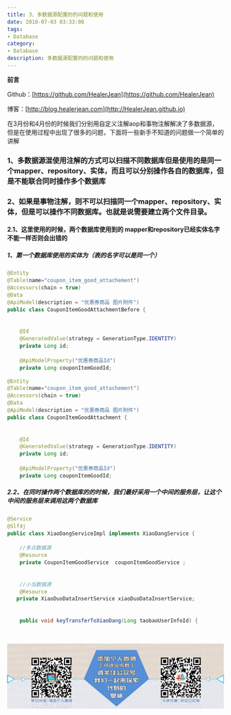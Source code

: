 ```yaml
---
title: 3、多数据源配置的的问题和使用
date: 2018-07-03 03:33:00
tags: 
- Database
category: 
- Database
description: 多数据源配置的的问题和使用
---
```

**前言**     

 Github：[https://github.com/HealerJean](https://github.com/HealerJean)         

 博客：[http://blog.healerjean.com](http://HealerJean.github.io)       



在3月份和4月份的时候我们分别用自定义注解aop和事物注解解决了多数据源，但是在使用过程中出现了很多的问题，下面将一些新手不知道的问题做一个简单的讲解

### 1、多数据源混使用注解的方式可以扫描不同数据库但是使用的是同一个mapper、repository、实体，而且可以分别操作各自的数据库，但是不能联合同时操作多个数据库


### 2、如果是事物注解，则不可以扫描同一个mapper、repository、实体，但是可以操作不同数据库。也就是说需要建立两个文件目录。

#### 2.1、这里使用的时候，两个数据库使用到的 mapper和repository已经实体名字不能一样否则会出错的

##### 1、第一个数据库使用的实体为（表的名字可以是同一个）


```java
@Entity
@Table(name="coupon_item_good_attachement")
@Accessors(chain = true)
@Data
@ApiModel(description = "优惠券商品 图片附件")
public class CouponItemGoodAttachmentBefore {


    @Id
    @GeneratedValue(strategy = GenerationType.IDENTITY)
    private Long id;

    @ApiModelProperty("优惠券商品Id")
    private Long couponItemGoodId;

```



```java
@Entity
@Table(name="coupon_item_good_attachement")
@Accessors(chain = true)
@Data
@ApiModel(description = "优惠券商品 图片附件")
public class CouponItemGoodAttachment {


    @Id
    @GeneratedValue(strategy = GenerationType.IDENTITY)
    private Long id;

    @ApiModelProperty("优惠券商品Id")
    private Long couponItemGoodId;

```

##### 2.2、在同时操作两个数据库的的时候，我们最好采用一个中间的服务层，让这个中间的服务层来调用这两个数据库


```java
@Service
@Slf4j
public class XiaoDangServiceImpl implements XiaoDangService {

    //多点数据源
    @Resource
    private CouponItemGoodService  couponItemGoodService ;


    //小当数据源
    @Resource
   private XiaoDuoDataInsertService xiaoDuoDataInsertService;


    public void keyTransferToXiaoDang(Long taobaoUserInfoId) {
```



​    

![ContactAuthor](https://raw.githubusercontent.com/HealerJean/HealerJean.github.io/master/assets/img/artical_bottom.jpg)




<!-- Gitalk 评论 start  -->

<link rel="stylesheet" href="https://unpkg.com/gitalk/dist/gitalk.css">
<script src="https://unpkg.com/gitalk@latest/dist/gitalk.min.js"></script> 
<div id="gitalk-container"></div>    
 <script type="text/javascript">
    var gitalk = new Gitalk({
		clientID: `1d164cd85549874d0e3a`,
		clientSecret: `527c3d223d1e6608953e835b547061037d140355`,
		repo: `HealerJean.github.io`,
		owner: 'HealerJean',
		admin: ['HealerJean'],
		id: 'FdDiEDVBidWpwypr',
    });
    gitalk.render('gitalk-container');
</script> 

<!-- Gitalk end -->


